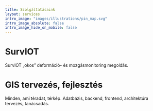 ```yaml
---
title: Szolgáltatásaink
layout: services
intro_image: "images/illustrations/pin_map.svg"
intro_image_absolute: false
intro_image_hide_on_mobile: false
---
```


# SurvIOT

SurvIOT „okos” deformáció- és mozgásmonitoring megoldás.

# GIS tervezés, fejlesztés

Minden, ami téradat, térkép. Adatbázis, backend, frontend, architektúra tervezés, tanácsadás.

